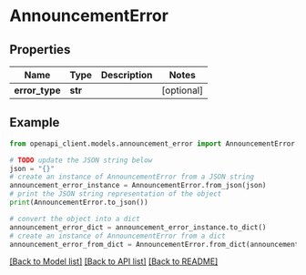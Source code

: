 # AnnouncementError


## Properties

Name | Type | Description | Notes
------------ | ------------- | ------------- | -------------
**error_type** | **str** |  | [optional] 

## Example

```python
from openapi_client.models.announcement_error import AnnouncementError

# TODO update the JSON string below
json = "{}"
# create an instance of AnnouncementError from a JSON string
announcement_error_instance = AnnouncementError.from_json(json)
# print the JSON string representation of the object
print(AnnouncementError.to_json())

# convert the object into a dict
announcement_error_dict = announcement_error_instance.to_dict()
# create an instance of AnnouncementError from a dict
announcement_error_from_dict = AnnouncementError.from_dict(announcement_error_dict)
```
[[Back to Model list]](../README.md#documentation-for-models) [[Back to API list]](../README.md#documentation-for-api-endpoints) [[Back to README]](../README.md)


